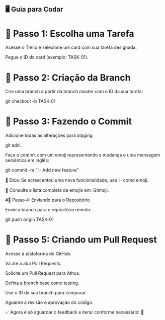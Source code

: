 ## 🖥️ Guia para Codar

# 📌 Passo 1: Escolha uma Tarefa

Acesse o Trello e selecione um card com sua tarefa designada.

Pegue o ID do card (exemplo: TASK-01).

# 🌿 Passo 2: Criação da Branch

Crie uma branch a partir da branch master com o ID da sua tarefa:

 git checkout -b TASK-01

# 📝 Passo 3: Fazendo o Commit

Adicione todas as alterações para staging:

git add .

Faça o commit com um emoji representando a mudança e uma mensagem semântica em inglês:

git commit -m ":sparkles: Add new feature"

📌 Dica: Se acrescentou uma nova funcionalidade, use :sparkles: como emoji.

🔗 Consulte a lista completa de emojis em: Gitmoji.

#🚀 Passo 4: Enviando para o Repositório

Envie a branch para o repositório remoto:

git push origin TASK-01

# 🔄 Passo 5: Criando um Pull Request

Acesse a plataforma do GitHub.

Vá até a aba Pull Requests.

Solicite um Pull Request para Athos.

Defina a branch base como testing.

Use o ID da sua branch para comparar.

Aguarde a revisão e aprovação do código.

✅ Agora é só aguardar o feedback e iterar conforme necessário! 🚀

